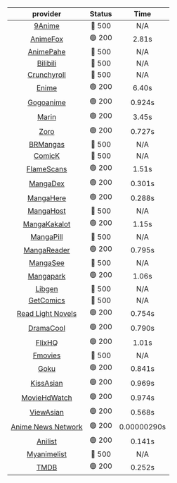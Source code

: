 | **provider** | **Status** | **Time** |
|:--------:|:------:|:----:|
| [9Anime](https://9anime.pl) | 🔴 500 | N/A |
|  [AnimeFox](https://animefox.tv)  | 🟢 200 | 2.81s |
| [AnimePahe](https://animepahe.com) | 🔴 500 | N/A |
| [Bilibili](https://bilibili.tv) | 🔴 500 | N/A |
| [Crunchyroll](https://cronchy.consumet.stream) | 🔴 500 | N/A |
|  [Enime](https://enime.moe)  | 🟢 200 | 6.40s |
|  [Gogoanime](https://gogoanimehd.to)  | 🟢 200 | 0.924s |
|  [Marin](https://marin.moe)  | 🟢 200 | 3.45s |
|  [Zoro](https://aniwatch.to)  | 🟢 200 | 0.727s |
| [BRMangas](https://www.brmangas.net) | 🔴 500 | N/A |
| [ComicK](https://comick.app) | 🔴 500 | N/A |
|  [FlameScans](https://flamescans.org/)  | 🟢 200 | 1.51s |
|  [MangaDex](https://mangadex.org)  | 🟢 200 | 0.301s |
|  [MangaHere](http://www.mangahere.cc)  | 🟢 200 | 0.288s |
| [MangaHost](https://mangahosted.com) | 🔴 500 | N/A |
|  [MangaKakalot](https://mangakakalot.com)  | 🟢 200 | 1.15s |
| [MangaPill](https://mangapill.com) | 🔴 500 | N/A |
|  [MangaReader](https://mangareader.to)  | 🟢 200 | 0.795s |
| [MangaSee](https://mangasee123.com) | 🔴 500 | N/A |
|  [Mangapark](https://v2.mangapark.net)  | 🟢 200 | 1.06s |
| [Libgen](http://libgen) | 🔴 500 | N/A |
| [GetComics](https://getcomics.info/) | 🔴 500 | N/A |
|  [Read Light Novels](https://readlightnovels.net)  | 🟢 200 | 0.754s |
|  [DramaCool](https://dramacool.hr)  | 🟢 200 | 0.790s |
|  [FlixHQ](https://flixhq.to)  | 🟢 200 | 1.01s |
| [Fmovies](https://fmovies.to) | 🔴 500 | N/A |
|  [Goku](https://goku.sx)  | 🟢 200 | 0.841s |
|  [KissAsian](https://kissasian.mx)  | 🟢 200 | 0.969s |
|  [MovieHdWatch](https://movieshd.watch)  | 🟢 200 | 0.974s |
|  [ViewAsian](https://viewasian.co)  | 🟢 200 | 0.568s |
|  [Anime News Network](https://www.animenewsnetwork.com)  | 🟢 200 | 0.00000290s |
|  [Anilist](https://anilist.co)  | 🟢 200 | 0.141s |
| [Myanimelist](https://myanimelist.net/) | 🔴 500 | N/A |
|  [TMDB](https://www.themoviedb.org)  | 🟢 200 | 0.252s |
